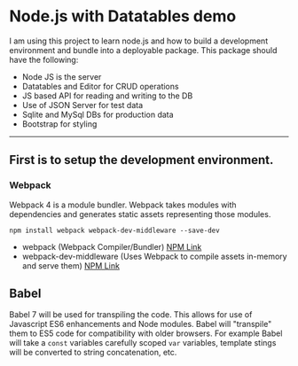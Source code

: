 # Node.js with Datatables demo

I am using this project to learn node.js and how to build a development environment and bundle into a deployable package.  This package should have the following:

- Node JS is the server
- Datatables and Editor for CRUD operations
- JS based API for reading and writing to the DB
- Use of JSON Server for test data
- Sqlite and MySql DBs for production data
- Bootstrap for styling

<hr>
<h2>First is to setup the development environment.</h2>

<h3>Webpack</h3>
Webpack 4 is a module bundler. Webpack takes modules with dependencies and generates static assets representing those modules.

```
npm install webpack webpack-dev-middleware --save-dev
```

- webpack (Webpack Compiler/Bundler) [NPM Link](https://www.npmjs.com/package/webpack)
- webpack-dev-middleware (Uses Webpack to compile assets in-memory and serve them) [NPM Link](https://www.npmjs.com/package/webpack-dev-middleware)

<h2>Babel</h2>

Babel 7 will be used for transpiling the code.  This allows for use of Javascript ES6 enhancements and Node modules.  Babel will "transpile" them to ES5 code for compatibility with older browsers.  For example Babel will take a `const` variables carefully scoped `var` variables, template stings will be converted to string concatenation, etc.
